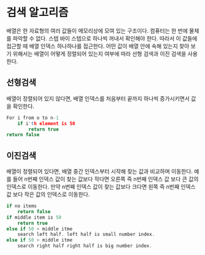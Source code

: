 # 검색 알고리즘

배열은 한 자료형의 여러 값들이 메모리상에 모여 있는 구조이다.
컴퓨터는 한 번에 물체를 파악할 수 없다. 스텝 바이 스텝으로 하나씩 꺼내서 확인해야 한다. 따라서 이 값들에 접근할 때 배열 인덱스 하나하나를 접근한다. 어떤 값이 배열 안에 속해 있는지 찾아 보기 위해서는 배열이 어떻게 정렬되어 있는지 여부에 따라 선형 검색과 이진 검색을 사용한다.

## 선형검색

배열이 정렬되어 있지 않다면, 배열 인덱스를 처음부터 끝까지 하나씩 증가시키면서 값을 확인한다.

```c
For i from o to n-1
    if i'th element is 50
        return true
return false

```

## 이진검색

배열이 정렬되어 있다면, 배열 중간 인덱스부터 시작해 찾는 값과 비교하며 이동한다. 예를 들어 n번째 인덱스 값이 찾는 값보다 작다면 오른쪽 즉 n번째 인덱스 값 보다 큰 값의 인덱스로 이동한다. 만약 n번째 인덱스 값이 찾는 값보다 크다면 왼쪽 즉 n번째 인덱스 값 보다 작은 값의 인덱스로 이동한다.

```c
if no items
    return false
if middle item is 50
    return true
else if 50 < middle itme
    search left half. left half is small number index.
else if 50 > middle itme
    search right half right half is big number index.
```
